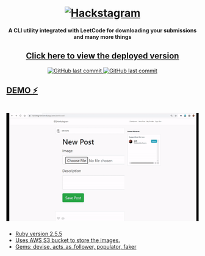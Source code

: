 <h1 align="center">
  <br>
  <a href="https://github.com/SocioDroid//Hackstagram/archive/main.zip"><img src="https://i.ibb.co/D9XsK1K/HACKSTAGRAM.png" alt="Hackstagram"></a>
</h1>


<h4 align="center">A CLI utility integrated with LeetCode for downloading your submissions and many more things</h4>

<h2 align="center"><a href = "https://hackstagram.herokuapp.com">Click here to view the deployed version</a></h4>

<p align="center">	
  <a href="https://rubyonrails.org/">
    <img src="https://img.shields.io/badge/Made%20with-Rails-1f425f.svg"
         alt="GitHub last commit">
    <a href="https://github.com/SocioDroid/Hackstagram/commits/master">
    <img src="https://img.shields.io/github/last-commit/SocioDroid/Hackstagram.svg"
         alt="GitHub last commit">   
      
</p>

  
## DEMO ⚡️
<h1 align="left">
   <img src="hackstagram.gif" alt="hackstagram-demo" width="700px">
  <br>
</h1>

 - Ruby version 2.5.5
 - Uses AWS S3 bucket to store the images.
 - Gems: devise, acts_as_follower, populator, faker
